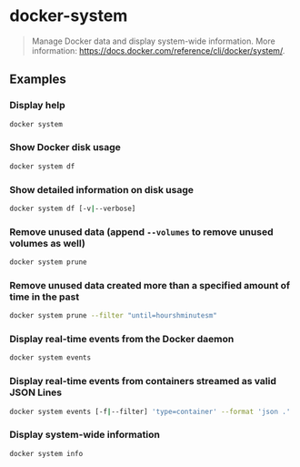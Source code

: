 # docker-system

> Manage Docker data and display system-wide information. More information: <https://docs.docker.com/reference/cli/docker/system/>.

## Examples

### Display help

```bash
docker system
```

### Show Docker disk usage

```bash
docker system df
```

### Show detailed information on disk usage

```bash
docker system df [-v|--verbose]
```

### Remove unused data (append `--volumes` to remove unused volumes as well)

```bash
docker system prune
```

### Remove unused data created more than a specified amount of time in the past

```bash
docker system prune --filter "until=hourshminutesm"
```

### Display real-time events from the Docker daemon

```bash
docker system events
```

### Display real-time events from containers streamed as valid JSON Lines

```bash
docker system events [-f|--filter] 'type=container' --format 'json .'
```

### Display system-wide information

```bash
docker system info
```
